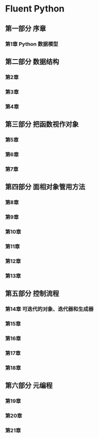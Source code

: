 # Fluent Python

## 第一部分 序章
### 第1章 Python 数据模型

## 第二部分 数据结构
### 第2章
### 第3章
### 第4章

## 第三部分 把函数视作对象
### 第5章
### 第6章
### 第7章

## 第四部分 面相对象管用方法
### 第8章
### 第9章
### 第10章
### 第11章
### 第12章
### 第13章

## 第五部分 控制流程
### 第14章 可迭代的对象、迭代器和生成器
### 第15章
### 第16章
### 第17章
### 第18章

## 第六部分 元编程
### 第19章
### 第20章
### 第21章
